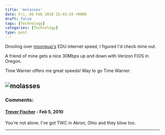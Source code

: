 ```yaml
---
title: 'molasses'
date: Fri, 05 Feb 2010 15:43:34 +0000
draft: false
tags: [Technology]
categories: [Technology]
type: post
---
```


Drooling over [moonpup's](http://moonpup.blogspot.com/2009/06/hows-your-isp-stack-up.html) EDU internet speed, I figured I'd check mine out.

A friend of mine gets a nice 30Mbps up and down with Verizon FIOS in Oregon.

<sarcasam>Time Warner offers me great speeds! Way to go Time Warner.</sarcasam>

![molasses](http://www.speedtest.net/result/706808855.png)
---
### Comments:
#### [Trever Fischer](http://wm161.net/ "tdfischer@fedoraproject.org") - <time datetime="2010-02-05 22:13:12">Feb 5, 2010</time>

You're not alone. I've got TWC in Akron, Ohio and they blow too.
<hr />
